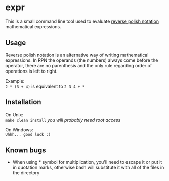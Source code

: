 expr
====

This is a small command line tool used to evaluate [reverse polish notation](https://en.wikipedia.org/wiki/Reverse_Polish_notation) mathematical expressions.

Usage
-----

Reverse polish notation is an alternative way of writing mathematical expressions. In RPN the operands (the numbers) always come before the operator, there are no parenthesis and the only rule regarding order of operations is left to right.

Example:  
`2 * (3 + 4)` is equivalent to `2 3 4 + *`

Installation
------------

On Unix:  
`make clean install`
*you will probably need root access*

On Windows:  
`Uhhh... good luck :)`

Known bugs
----------

 - When using * symbol for multiplication, you'll need to escape it or put it in quotation marks, otherwise bash will substitute it with all of the files in the directory
